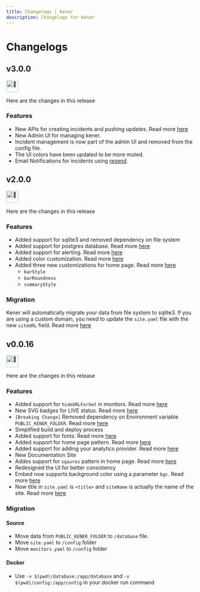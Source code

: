 ```yaml
---
title: Changelogs | Kener
description: Changelogs for Kener
---
```


# Changelogs

## v3.0.0

<picture>
  <source srcset="https://fonts.gstatic.com/s/e/notoemoji/latest/1f680/512.webp" type="image/webp">
  <img src="https://fonts.gstatic.com/s/e/notoemoji/latest/1f680/512.gif" alt="🚀" width="32" height="32">
</picture>

Here are the changes in this release

### Features

-   New APIs for creating incidents and pushing updates. Read more [here](/docs/kener-apis)
-   New Admin UI for managing kener.
-   Incident management is now part of the admin UI and removed from the config file.
-   The UI colors have been updated to be more muted.
-   Email Notifications for incidents using [resend](https://resend.com).

## v2.0.0

<picture>
  <source srcset="https://fonts.gstatic.com/s/e/notoemoji/latest/1f680/512.webp" type="image/webp">
  <img src="https://fonts.gstatic.com/s/e/notoemoji/latest/1f680/512.gif" alt="🚀" width="32" height="32">
</picture>

Here are the changes in this release

### Features

-   Added support for sqlite3 and removed dependency on file system
-   Added support for postgres database. Read more [here](/docs/database)
-   Added support for alerting. Read more [here](/docs/alerting)
-   Added color customization. Read more [here](/docs/customize-site#color)
-   Added three new customizations for home page. Read more [here](/docs/customize-site#barstyle)
    -   `barStyle`
    -   `barRoundness`
    -   `summaryStyle`

### Migration

Kener will automatically migrate your data from file system to sqlite3. If you are using a custom domain, you need to update the `site.yaml` file with the new `siteURL` field. Read more [here](/docs/customize-site#siteURL)

## v0.0.16

<picture>
  <source srcset="https://fonts.gstatic.com/s/e/notoemoji/latest/1f680/512.webp" type="image/webp">
  <img src="https://fonts.gstatic.com/s/e/notoemoji/latest/1f680/512.gif" alt="🚀" width="32" height="32">
</picture>

Here are the changes in this release

### Features

-   Added support for `hideURLForGet` in monitors. Read more [here](/docs/monitors)
-   New SVG badges for LIVE status. Read more [here](/docs/status-badges#live)
-   `[Breaking Change]` Removed dependency on Environment variable `PUBLIC_KENER_FOLDER`. Read more [here](#v0-0-16-migration)
-   Simplified build and deploy process
-   Added support for fonts. Read more [here](/docs/customize-site#font)
-   Added support for home page pattern. Read more [here](/docs/customize-site#pattern)
-   Added support for adding your analytics provider. Read more [here](/docs/site-analytics)
-   New Documentation Site
-   Addes support for `sqaures` pattern in home page. Read more [here](/docs/customize-site#pattern)
-   Redesigned the UI for better consistency
-   Embed now supports background color using a parameter `bgc`. Read more [here](/docs/embed#javascript-parameters)
-   Now title in `site.yaml` is `<title>` and `siteName` is actually the name of the site. Read more [here](/docs/customize-site#siteName)

### Migration

#### Source

-   Move data from `PUBLIC_KENER_FOLDER` to `/database` file.
-   Move `site.yaml` to `/config` folder
-   Move `monitors.yaml` to `/config` folder

#### Docker

-   Use `-v $(pwd)/database:/app/database` and `-v $(pwd)/config:/app/config` in your docker run command
